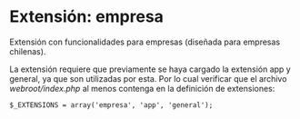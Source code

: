 Extensión: empresa
==================

Extensión con funcionalidades para empresas (diseñada para empresas chilenas).

La extensión requiere que previamente se haya cargado la extensión app y
general, ya que son utilizadas por esta. Por lo cual verificar que el archivo
*webroot/index.php* al menos contenga en la definición de extensiones:

	$_EXTENSIONS = array('empresa', 'app', 'general');
